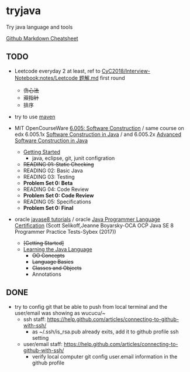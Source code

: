 # tryjava
Try java language and tools

[Github Markdown Cheatsheet](https://github.com/adam-p/markdown-here/wiki/Markdown-Cheatsheet)

## TODO
- Leetcode everyday 2 at least, ref to  [CyC2018/Interview-Notebook:notes/Leetcode 题解.md][1] first round
  - ~~贪心法~~
  - ~~双指针~~
  - 排序
  
- try to use [maven][2] 

- MIT OpenCourseWare [6.005: Software Construction][3] /
  same course on edx 
  6.005.1x [Software Construction in Java](https://courses.edx.org/courses/course-v1:MITx+6.005.1x+3T2016/course/) /
  and 6.005.2x [Advanced Software Construction in Java](https://courses.edx.org/courses/course-v1:MITx+6.005.2x+1T2017/course/)
  - [Getting Started](https://ocw.mit.edu/ans7870/6/6.005/s16/getting-started/)
      - java, eclipse, git, junit configration
  - ~~READING 01: Static Checking~~
  - READING 02: Basic Java
  - READING 03: Testing
  - **Problem Set 0: Beta**
  - READING 04: Code Review
  - **Problem Set 0: Code Review**
  - READING 05: Specifications
  - **Problem Set 0: Final**

- oracle [javase8 tutorials][5] / oracle [Java Programmer Language Certification][6] (Scott Selikoff,Jeanne Boyarsky-OCA OCP Java SE 8 Programmer Practice Tests-Sybex (2017))
  - ~~[Getting Started]~~
  - [Learning the Java Language](https://docs.oracle.com/javase/tutorial/java/index.html)
      - ~~OO Concepts~~
      - ~~Language Basics~~
      - ~~Classes and Objects~~
      - Annotations
  
## DONE
- try to config git that be able to push from local terminal and the user/email was showing as wucucu/~
  - ssh staff: https://help.github.com/articles/connecting-to-github-with-ssh/
    - as ~/.ssh/is_rsa.pub already exits, add it to github profile ssh setting
  - user/email staff: https://help.github.com/articles/connecting-to-github-with-ssh/
    - verify local computer git config user.email information in the github profile


[1]: https://github.com/CyC2018/Interview-Notebook/blob/master/notes/Leetcode%20%E9%A2%98%E8%A7%A3.md
[2]: https://maven.apache.org/
[3]: https://ocw.mit.edu/courses/electrical-engineering-and-computer-science/6-005-software-construction-spring-2016/index.htm
[5]: https://docs.oracle.com/javase/tutorial/index.html
[6]: https://docs.oracle.com/javase/tutorial/extra/certification/index.html
